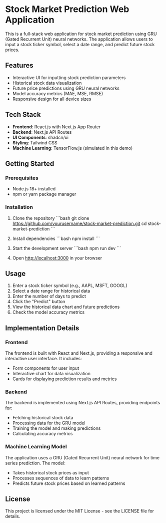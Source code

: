 # Stock Market Prediction Web Application

This is a full-stack web application for stock market prediction using GRU (Gated Recurrent Unit) neural networks. The application allows users to input a stock ticker symbol, select a date range, and predict future stock prices.

## Features

- Interactive UI for inputting stock prediction parameters
- Historical stock data visualization
- Future price predictions using GRU neural networks
- Model accuracy metrics (MAE, MSE, RMSE)
- Responsive design for all device sizes

## Tech Stack

- **Frontend**: React.js with Next.js App Router
- **Backend**: Next.js API Routes
- **UI Components**: shadcn/ui
- **Styling**: Tailwind CSS
- **Machine Learning**: TensorFlow.js (simulated in this demo)

## Getting Started

### Prerequisites

- Node.js 18+ installed
- npm or yarn package manager

### Installation

1. Clone the repository
\`\`\`bash
git clone https://github.com/yourusername/stock-market-prediction.git
cd stock-market-prediction
\`\`\`

2. Install dependencies
\`\`\`bash
npm install
\`\`\`

3. Start the development server
\`\`\`bash
npm run dev
\`\`\`

4. Open [http://localhost:3000](http://localhost:3000) in your browser

## Usage

1. Enter a stock ticker symbol (e.g., AAPL, MSFT, GOOGL)
2. Select a date range for historical data
3. Enter the number of days to predict
4. Click the "Predict" button
5. View the historical data chart and future predictions
6. Check the model accuracy metrics

## Implementation Details

### Frontend

The frontend is built with React and Next.js, providing a responsive and interactive user interface. It includes:

- Form components for user input
- Interactive chart for data visualization
- Cards for displaying prediction results and metrics

### Backend

The backend is implemented using Next.js API Routes, providing endpoints for:

- Fetching historical stock data
- Processing data for the GRU model
- Training the model and making predictions
- Calculating accuracy metrics

### Machine Learning Model

The application uses a GRU (Gated Recurrent Unit) neural network for time series prediction. The model:

- Takes historical stock prices as input
- Processes sequences of data to learn patterns
- Predicts future stock prices based on learned patterns

## License

This project is licensed under the MIT License - see the LICENSE file for details.
